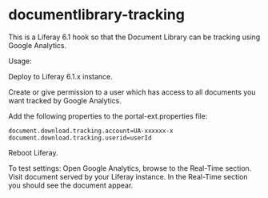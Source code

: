 documentlibrary-tracking
========================

This is a Liferay 6.1 hook so that the Document Library can be tracking using Google Analytics.

Usage:

  Deploy to Liferay 6.1.x instance.
  
  Create or give permission to a user which has access to all documents you want tracked by Google Analytics.
  
  Add the following properties to the portal-ext.properties file:
  
    document.download.tracking.account=UA-xxxxxx-x
    document.download.tracking.userid=userId
    
  Reboot Liferay.
  
To test settings:
  Open Google Analytics, browse to the Real-Time section.
  Visit document served by your Liferay instance.
  In the Real-Time section you should see the document appear.
